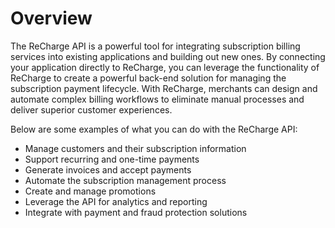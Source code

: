 # Overview

The ReCharge API is a powerful tool for integrating subscription billing
services into existing applications and building out new ones. By connecting
your application directly to ReCharge, you can leverage the functionality of
ReCharge to create a powerful back-end solution for managing the subscription
payment lifecycle. With ReCharge, merchants can design and automate complex
billing workflows to eliminate manual processes and deliver superior customer
experiences.

Below are some examples of what you can do with the ReCharge API:

- Manage customers and their subscription information
- Support recurring and one-time payments
- Generate invoices and accept payments
- Automate the subscription management process
- Create and manage promotions
- Leverage the API for analytics and reporting
- Integrate with payment and fraud protection solutions
